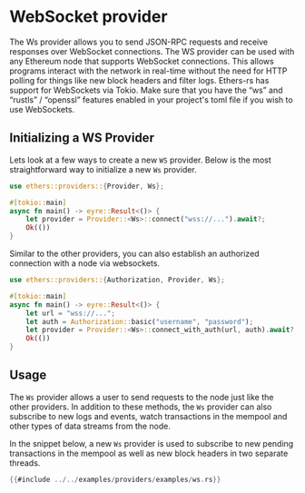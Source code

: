 # WebSocket provider

The Ws provider allows you to send JSON-RPC requests and receive responses over WebSocket connections. The WS provider can be used with any Ethereum node that supports WebSocket connections. This allows programs interact with the network in real-time without the need for HTTP polling for things like new block headers and filter logs. Ethers-rs has support for WebSockets via Tokio. Make sure that you have the “ws” and “rustls” / “openssl” features enabled in your project's toml file if you wish to use WebSockets.

## Initializing a WS Provider

Lets look at a few ways to create a new `WS` provider. Below is the most straightforward way to initialize a new `Ws` provider.

```rust
use ethers::providers::{Provider, Ws};

#[tokio::main]
async fn main() -> eyre::Result<()> {
    let provider = Provider::<Ws>::connect("wss://...").await?;
    Ok(())
}
```

Similar to the other providers, you can also establish an authorized connection with a node via websockets.

```rust
use ethers::providers::{Authorization, Provider, Ws};

#[tokio::main]
async fn main() -> eyre::Result<()> {
    let url = "wss://...";
    let auth = Authorization::basic("username", "password");
    let provider = Provider::<Ws>::connect_with_auth(url, auth).await?;
    Ok(())
}
```

## Usage

The `Ws` provider allows a user to send requests to the node just like the other providers. In addition to these methods, the `Ws` provider can also subscribe to new logs and events, watch transactions in the mempool and other types of data streams from the node.

In the snippet below, a new `Ws` provider is used to subscribe to new pending transactions in the mempool as well as new block headers in two separate threads.

```rust
{{#include ../../examples/providers/examples/ws.rs}}
```
